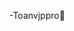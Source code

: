 -Toanvjppro🦧
<!---
Toanvjppro/Toanvjppro is a ✨ special ✨ repository because its `README.md` (this file) appears on your GitHub profile.
You can click the Preview link to take a look at your changes.
--->
